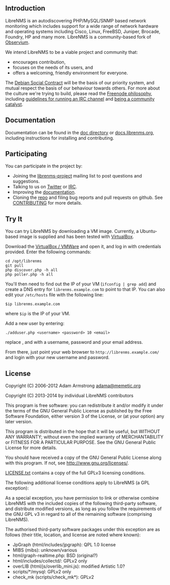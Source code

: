 Introduction
------------

LibreNMS is an autodiscovering PHP/MySQL/SNMP based network monitoring
which includes support for a wide range of network hardware and operating
systems including Cisco, Linux, FreeBSD, Juniper, Brocade, Foundry, HP and
many more.  LibreNMS is a community-based fork of [Observium][9].

We intend LibreNMS to be a viable project and community that:
- encourages contribution,
- focuses on the needs of its users, and
- offers a welcoming, friendly environment for everyone.

The [Debian Social Contract][10] will be the basis of our priority system,
and mutual respect the basis of our behaviour towards others.  For more
about the culture we're trying to build, please read the [Freenode
philosophy][13], including [guidelines for running an IRC channel][6] and
[being a community catalyst][7].


Documentation
-------------

Documentation can be found in the [doc directory][5] or [docs.librenms.org][16], including instructions
for installing and contributing.


Participating
-------------

You can participate in the project by:
- Joining the [librenms-project][1] mailing list to post questions and
  suggestions.
- Talking to us on [Twitter][3] or [IRC][4].
- Improving the [documentation][5].
- Cloning the [repo][2] and filing bug reports and pull requests on github.
  See [CONTRIBUTING][15] for more details.


Try It
------

You can try LibreNMS by downloading a VM image.  Currently, a Ubuntu-based
image is supplied and has been tested with [VirtualBox][8].

Download the [VirtualBox / VMWare][11] and open it, and log in with credentials provided. 
Enter the following commands:

    cd /opt/librenms
    git pull
    php discover.php -h all
    php poller.php -h all

You'll then need to find out the IP of your VM (`ifconfig | grep add`) and
create a DNS entry for `librenms.example.com` to point to that IP.  You can
also edit your `/etc/hosts` file with the following line:

    $ip librenms.example.com

where `$ip` is the IP of your VM.

Add a new user by entering:

    ./adduser.php <username> <password> 10 <email>

replace <username>, <password> and <email> with a username, password and your email address.

From there, just point your web browser
to `http://librenms.example.com/` and login with your new username and password.


License
-------

Copyright (C) 2006-2012 Adam Armstrong <adama@memetic.org>

Copyright (C) 2013-2014 by individual LibreNMS contributors

 This program is free software: you can redistribute it and/or modify
 it under the terms of the GNU General Public License as published by
 the Free Software Foundation, either version 3 of the License, or
 (at your option) any later version.

 This program is distributed in the hope that it will be useful,
 but WITHOUT ANY WARRANTY; without even the implied warranty of
 MERCHANTABILITY or FITNESS FOR A PARTICULAR PURPOSE.  See the
 GNU General Public License for more details.

 You should have received a copy of the GNU General Public License
 along with this program.  If not, see <http://www.gnu.org/licenses/>.

[LICENSE.txt][14] contains a copy of the full GPLv3 licensing conditions.

The following additional license conditions apply to LibreNMS (a GPL
exception):

  As a special exception, you have permission to link or otherwise combine
  LibreNMS with the included copies of the following third-party software,
  and distribute modified versions, as long as you follow the requirements
  of the GNU GPL v3 in regard to all of the remaining software (comprising
  LibreNMS).

  The authorised third-party software packages under this exception are as
  follows (their title, location, and license are noted where known):
  - JpGraph (html/includes/jpgraph): QPL 1.0 license
  - MIBS (mibs): unknown/various
  - html/graph-realtime.php: BSD (original?)
  - html/includes/collectd/: GPLv2 only
  - overLIB (html/js/overlib_mini.js): modified Artistic 1.0?
  - scripts/*/mysql: GPLv2 only
  - check_mk (scripts/check_mk*): GPLv2

[1]: https://groups.google.com/forum/#!forum/librenms-project "LibreNMS"
[2]: https://github.com/librenms/librenms "Main LibreNMS GitHub repo"
[3]: https://twitter.com/librenms "@LibreNMS on Twitter"
[4]: irc://irc.freenode.net/##librenms "LibreNMS IRC channel"
[5]: https://github.com/librenms/librenms/tree/master/doc/
[6]: http://freenode.net/channel_guidelines.shtml "Freenode channel guidelines"
[7]: http://freenode.net/catalysts.shtml "Freenode community catalysts"
[8]: https://www.virtualbox.org/ "VirtualBox"
[9]: http://observium.org/ "Observium web site"
[10]: http://www.debian.org/social_contract "Debian project social contract"
[11]: http://www.librenms.org/#downloads
[12]: https://github.com/librenms/librenms/tree/master/doc/Observium_Welcome.md
[13]: http://freenode.net/philosophy.shtml "Freenode philosophy"
[14]: https://github.com/librenms/librenms/tree/master/LICENSE.txt
[15]: http://docs.librenms.org/General/Contributing/
[16]: http://docs.librenms.org/
